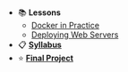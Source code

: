 
- 📚 **Lessons**
  - [Docker in Practice](Lessons/07-Dockerfiles.md)
  - [Deploying Web Servers](Lessons/08-WebServers.md)
- 📋 **[Syllabus](README.md)**
- ⭐️ **[Final Project](Projects/FinalProject.md)**
